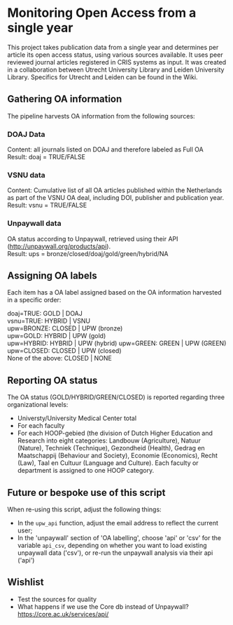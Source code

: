 # Monitoring Open Access from a single year
This project takes publication data from a single year and determines per article its open access status, using various sources available. It uses peer reviewed journal articles registered in CRIS systems as input. It was created in a collaboration between Utrecht University Library and Leiden University Library. Specifics for Utrecht and Leiden can be found in the Wiki.

## Gathering OA information
The pipeline harvests OA information from the following sources:

### DOAJ Data
Content: all journals listed on DOAJ and therefore labeled as Full OA  
Result: doaj = TRUE/FALSE

### VSNU data
Content: Cumulative list of all OA articles published within the Netherlands as part of the VSNU OA deal, including DOI, publisher and publication year.  
Result: vsnu = TRUE/FALSE

### Unpaywall data
OA status according to Unpaywall, retrieved using their API (http://unpaywall.org/products/api).  
Result: ups = bronze/closed/doaj/gold/green/hybrid/NA

## Assigning OA labels
Each item has a OA label assigned based on the OA information harvested in a specific order:

doaj=TRUE: GOLD | DOAJ  
vsnu=TRUE: HYBRID | VSNU  
upw=BRONZE: CLOSED | UPW (bronze)  
upw=GOLD: HYBRID | UPW (gold)  
upw=HYBRID: HYBRID | UPW (hybrid)
upw=GREEN: GREEN | UPW (GREEN)  
upw=CLOSED: CLOSED | UPW (closed)  
None of the above: CLOSED | NONE  

## Reporting OA status

The OA status (GOLD/HYBRID/GREEN/CLOSED) is reported regarding three organizational levels:  
- Universty/University Medical Center total  
- For each faculty  
- For each HOOP-gebied (the division of Dutch Higher Education and Research into eight categories: Landbouw (Agriculture), Natuur (Nature), Techniek (Technique), Gezondheid (Health), Gedrag en Maatschappij (Behaviour and Society), Economie (Economics), Recht (Law), Taal en Cultuur (Language and Culture). Each faculty or department is assigned to one HOOP category. 

## Future or bespoke use of this script
When re-using this script, adjust the following things:

- In the `upw_api` function, adjust the email address to reflect the current user; 
- In the 'unpaywall' section of 'OA labelling', choose 'api' or 'csv' for the variable `api_csv`, depending on whether you want to load existing unpaywall data ('csv'), or re-run the unpaywall analysis via their api ('api')

## Wishlist
- Test the sources for quality
- What happens if we use the Core db instead of Unpaywall? https://core.ac.uk/services/api/
